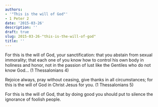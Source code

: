 ```yaml
---
authors:
- '"This is the will of God"'
- 1 Peter 2
date: '2015-03-26'
description: ''
draft: true
slug: 2015-03-26-"this-is-the-will-of-god"
title: ''
---
```

For this is the will of God, your sanctification: that you abstain from sexual immorality; that each one of you know how to control his own body in holiness and honor, not in the passion of lust like the Gentiles who do not know God... (1 Thessalonians 4) 

Rejoice always, pray without ceasing, give thanks in all circumstances; for this is the will of God in Christ Jesus for you. (1 Thessalonians 5)

For this is the will of God, that by doing good you should put to silence the ignorance of foolish people.



